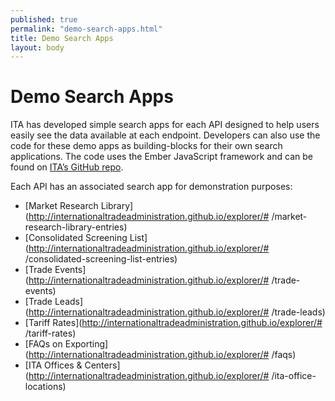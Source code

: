 ```yaml
---
published: true
permalink: "demo-search-apps.html"
title: Demo Search Apps
layout: body
---
```


# Demo Search Apps

ITA has developed simple search apps for each API designed to help users easily see the data available at each endpoint. Developers can also use the code for these demo apps as building-blocks for their own search applications.  The code uses the Ember JavaScript framework and can be found on [ITA’s GitHub repo](https://github.com/InternationalTradeAdministration/explorer).

Each API has an associated search app for demonstration purposes:

* [Market Research Library](http://internationaltradeadministration.github.io/explorer/# /market-research-library-entries)
* [Consolidated Screening List](http://internationaltradeadministration.github.io/explorer/# /consolidated-screening-list-entries)
* [Trade Events](http://internationaltradeadministration.github.io/explorer/# /trade-events)
* [Trade Leads](http://internationaltradeadministration.github.io/explorer/# /trade-leads)
* [Tariff Rates](http://internationaltradeadministration.github.io/explorer/# /tariff-rates)
* [FAQs on Exporting](http://internationaltradeadministration.github.io/explorer/# /faqs)
* [ITA Offices & Centers](http://internationaltradeadministration.github.io/explorer/# /ita-office-locations)
